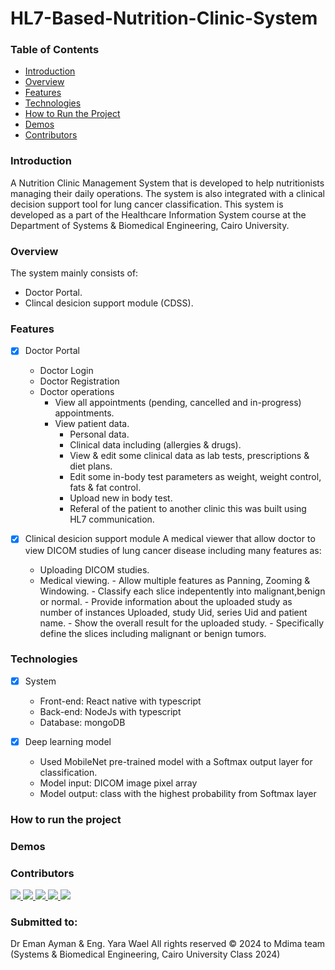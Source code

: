# HL7-Based-Nutrition-Clinic-System

### Table of Contents

- [Introduction](#introduction)
- [Overview](#overview)
- [Features](#features)
- [Technologies](#technologies)
- [How to Run the Project](#how-to-run-the-project)
- [Demos](#demos)
- [Contributors](#contributors)

### Introduction

A Nutrition Clinic Management System that is developed to help nutritionists managing their daily operations.
The system is also integrated with a clinical decision support tool for lung cancer classification.
This system is developed as a part of the Healthcare Information System course at the Department of Systems & Biomedical Engineering, Cairo University.

### Overview
The system mainly consists of:
- Doctor Portal.
- Clincal desicion support module (CDSS).

### Features 
- [x] Doctor Portal
    - Doctor Login
    - Doctor Registration
    - Doctor operations
        - View all appointments (pending, cancelled and in-progress) appointments.
        - View patient data.
            - Personal data.
            - Clinical data including (allergies & drugs).
            - View & edit some clinical data as lab tests, prescriptions & diet plans.
            - Edit some in-body test parameters as weight, weight control, fats & fat control.
            - Upload new in body test.
            - Referal of the patient to another clinic this was built using HL7 communication.

              
- [x] Clinical desicion support module
A medical viewer that allow doctor to view DICOM studies of lung cancer disease including many features as:
    - Uploading DICOM studies.
    - Medical viewing.
            - Allow multiple features as Panning, Zooming & Windowing.
            - Classify each slice indepentently into malignant,benign or normal.
            - Provide information about the uploaded study as number of instances Uploaded, study Uid, series Uid and patient name.
            - Show the overall result for the uploaded study.
            - Specifically define the slices including malignant or benign tumors.
            
### Technologies
- [x] System
    - Front-end: React native with typescript
    - Back-end: NodeJs with typescript
    - Database: mongoDB
     
- [x] Deep learning model
    - Used MobileNet pre-trained model with a Softmax output layer for classification.
    - Model input: DICOM image pixel array
    - Model output: class with the highest probability from Softmax layer
     
### How to run the project

### Demos

### Contributors
<a href="https://github.com/1brahimmohamed">
  <img src="https://avatars.githubusercontent.com/1brahimmohamed"/>
</a>

<a href="https://github.com/mahamedhat">
  <img src="https://avatars.githubusercontent.com/mahamedhat" />
</a>

<a href="https://github.com/AmeeraMOhammed">
  <img src="https://avatars.githubusercontent.com/AmeeraMOhammed" />
</a>

<a href="https://github.com/doha-eid">
  <img src="https://avatars.githubusercontent.com/doha-eid" />
</a>

<a href="https://github.com/mayekhaled0">
  <img src="https://avatars.githubusercontent.com/mayekhaled0" />
</a>
    
      
### Submitted to:
Dr Eman Ayman & Eng. Yara Wael
All rights reserved © 2024 to Mdima team (Systems & Biomedical Engineering, Cairo University Class 2024)


